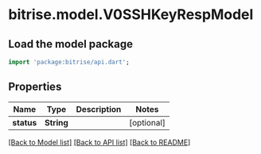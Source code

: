 # bitrise.model.V0SSHKeyRespModel

## Load the model package
```dart
import 'package:bitrise/api.dart';
```

## Properties
Name | Type | Description | Notes
------------ | ------------- | ------------- | -------------
**status** | **String** |  | [optional] 

[[Back to Model list]](../README.md#documentation-for-models) [[Back to API list]](../README.md#documentation-for-api-endpoints) [[Back to README]](../README.md)


